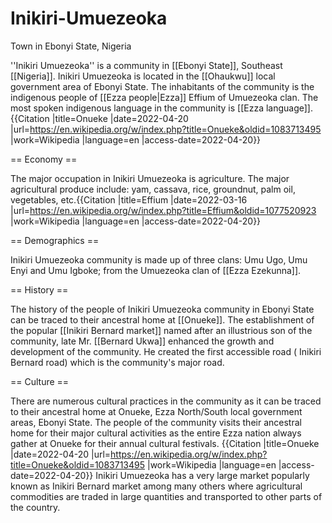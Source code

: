 # Inikiri-Umuezeoka
Town in Ebonyi State, Nigeria

''Inikiri Umuezeoka'' is a community in [[Ebonyi State]], Southeast [[Nigeria]]. Inikiri Umuezeoka is located in the [[Ohaukwu]] local government area of Ebonyi State. The inhabitants of the community is the indigenous people of [[Ezza people|Ezza]] Effium of Umuezeoka clan. The most spoken indigenous language in the community is [[Ezza language]].<ref>{{Citation |title=Onueke |date=2022-04-20 |url=https://en.wikipedia.org/w/index.php?title=Onueke&oldid=1083713495 |work=Wikipedia |language=en |access-date=2022-04-20}}</ref>

== Economy ==

The major occupation in Inikiri Umuezeoka is agriculture. The major agricultural produce include: yam, cassava, rice, groundnut, palm oil, vegetables, etc.<ref>{{Citation |title=Effium |date=2022-03-16 |url=https://en.wikipedia.org/w/index.php?title=Effium&oldid=1077520923 |work=Wikipedia |language=en |access-date=2022-04-20}}</ref>

== Demographics ==

Inikiri Umuezeoka community is made up of three clans: Umu Ugo, Umu Enyi and Umu Igboke; from the Umuezeoka clan of [[Ezza Ezekunna]].

== History ==

The history of the people of Inikiri Umuezeoka community in Ebonyi State can be traced to their ancestral home at [[Onueke]]. The establishment of the popular [[Inikiri Bernard market]] named after an illustrious son of the community, late Mr. [[Bernard Ukwa]] enhanced the growth and development of the community. He created the first accessible road ( Inikiri Bernard road) which is the community's major road.

== Culture ==

There are numerous cultural practices in the community as it can be traced to their ancestral home at Onueke, Ezza North/South local government areas, Ebonyi State. The people of the community visits their ancestral home for their major cultural activities as the entire Ezza nation always gather at Onueke for their annual cultural festivals. <ref>{{Citation |title=Onueke |date=2022-04-20 |url=https://en.wikipedia.org/w/index.php?title=Onueke&oldid=1083713495 |work=Wikipedia |language=en |access-date=2022-04-20}}</ref>
Inikiri Umuezeoka has a very large market popularly known as Inikiri Bernard market among many others where agricultural commodities are traded in large quantities and transported to other parts of the country.
